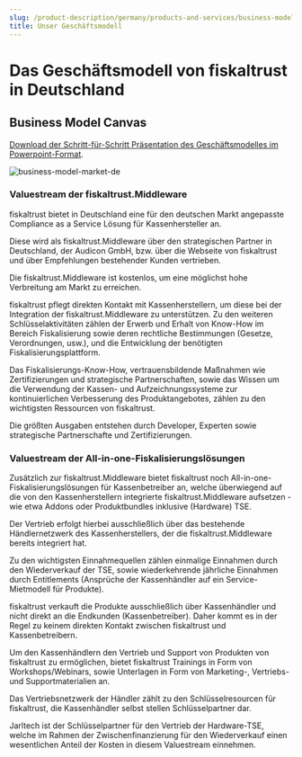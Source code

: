 ```yaml
---
slug: /product-description/germany/products-and-services/business-model
title: Unser Geschäftsmodell
---
```


# Das Geschäftsmodell von fiskaltrust in Deutschland

## Business Model Canvas

[Download der Schritt-für-Schritt Präsentation des Geschäftsmodelles im Powerpoint-Format](media/business-model-market-de.pptx).

![business-model-market-de](media/business-model-market-de.png)

### Valuestream der fiskaltrust.Middleware

fiskaltrust bietet in Deutschland eine für den deutschen Markt angepasste Compliance as a Service Lösung für Kassenhersteller an. 

Diese wird als fiskaltrust.Middleware über den strategischen Partner in Deutschland, der Audicon GmbH, bzw. über die Webseite von fiskaltrust und über Empfehlungen bestehender Kunden vertrieben. 

Die fiskaltrust.Middleware ist kostenlos, um eine möglichst hohe Verbreitung am Markt zu erreichen.

fiskaltrust pflegt direkten Kontakt mit Kassenherstellern, um diese bei der Integration der fiskaltrust.Middleware zu unterstützen. Zu den weiteren Schlüsselaktivitäten zählen der Erwerb und Erhalt von Know-How im Bereich Fiskalisierung sowie deren rechtliche Bestimmungen (Gesetze, Verordnungen, usw.), und die Entwicklung der benötigten Fiskalisierungsplattform.

Das Fiskalisierungs-Know-How, vertrauensbildende Maßnahmen wie Zertifizierungen und strategische Partnerschaften, sowie das Wissen um die Verwendung der Kassen- und Aufzeichnungssysteme zur kontinuierlichen Verbesserung des Produktangebotes, zählen zu den wichtigsten Ressourcen von fiskaltrust.

Die größten Ausgaben entstehen durch Developer, Experten sowie strategische Partnerschafte und Zertifizierungen.

### Valuestream der All-in-one-Fiskalisierungslösungen

Zusätzlich zur fiskaltrust.Middleware bietet fiskaltrust noch All-in-one-Fiskalisierungslösungen für Kassenbetreiber an, welche überwiegend auf die von den Kassenherstellern integrierte fiskaltrust.Middleware aufsetzen - wie etwa Addons oder Produktbundles inklusive (Hardware) TSE.

Der Vertrieb erfolgt hierbei ausschließlich über das bestehende Händlernetzwerk des Kassenherstellers, der die fiskaltrust.Middleware bereits integriert hat.

Zu den wichtigsten Einnahmequellen zählen einmalige Einnahmen durch den Wiederverkauf der TSE, sowie wiederkehrende jährliche Einnahmen durch Entitlements (Ansprüche der Kassenhändler auf ein Service-Mietmodell für Produkte).

fiskaltrust verkauft die Produkte ausschließlich über Kassenhändler und nicht direkt an die Endkunden (Kassenbetreiber). Daher kommt es in der Regel zu keinem direkten Kontakt zwischen fiskaltrust und Kassenbetreibern.

Um den Kassenhändlern den Vertrieb und Support von Produkten von fiskaltrust zu ermöglichen, bietet fiskaltrust Trainings in Form von Workshops/Webinars, sowie Unterlagen in Form von Marketing-, Vertriebs- und Supportmaterialien an.

Das Vertriebsnetzwerk der Händler zählt zu den Schlüsselresourcen für fiskaltrust, die Kassenhändler selbst stellen Schlüsselpartner dar.

Jarltech ist der Schlüsselpartner für den Vertrieb der Hardware-TSE, welche im Rahmen der Zwischenfinanzierung für den Wiederverkauf einen wesentlichen Anteil der Kosten in diesem Valuestream einnehmen.